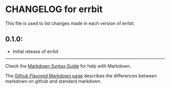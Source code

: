 # CHANGELOG for errbit

This file is used to list changes made in each version of errbit.

## 0.1.0:

* Initial release of errbit

- - - 
Check the [Markdown Syntax Guide](http://daringfireball.net/projects/markdown/syntax) for help with Markdown.

The [Github Flavored Markdown page](http://github.github.com/github-flavored-markdown/) describes the differences between markdown on github and standard markdown.
